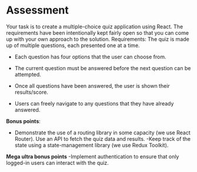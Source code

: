 # Assessment

Your task is to create a multiple-choice quiz application using React. The requirements have been
intentionally kept fairly open so that you can come up with your own approach to the solution.
Requirements: The quiz is made up of multiple questions, each presented one at a time.

- Each question has four options that the user can choose from.

- The current question must be answered before the next question can be attempted.

- Once all questions have been answered, the user is shown their results/score.

- Users can freely navigate to any questions that they have already answered.

**Bonus points**:

- Demonstrate the use of a routing library in some capacity (we use React Router). Use an API to
  fetch the quiz data and results. -Keep track of the state using a state-management library (we use
  Redux Toolkit).

**Mega ultra bonus points** -Implement authentication to ensure that only logged-in users can
interact with the quiz.
